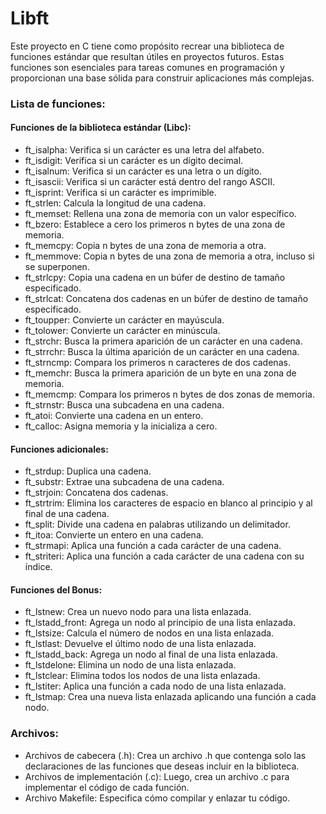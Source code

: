 # Libft
Este proyecto en C tiene como propósito recrear una biblioteca de funciones estándar que resultan útiles en proyectos futuros. Estas funciones son esenciales para tareas comunes en programación y proporcionan una base sólida para construir aplicaciones más complejas. 

### Lista de funciones: 
#### Funciones de la biblioteca estándar (Libc):
- ft_isalpha: Verifica si un carácter es una letra del alfabeto.
- ft_isdigit: Verifica si un carácter es un dígito decimal.
- ft_isalnum: Verifica si un carácter es una letra o un dígito.
- ft_isascii: Verifica si un carácter está dentro del rango ASCII.
- ft_isprint: Verifica si un carácter es imprimible.
- ft_strlen: Calcula la longitud de una cadena.
- ft_memset: Rellena una zona de memoria con un valor específico.
- ft_bzero: Establece a cero los primeros n bytes de una zona de memoria.
- ft_memcpy: Copia n bytes de una zona de memoria a otra.
- ft_memmove: Copia n bytes de una zona de memoria a otra, incluso si se superponen.
- ft_strlcpy: Copia una cadena en un búfer de destino de tamaño especificado.
- ft_strlcat: Concatena dos cadenas en un búfer de destino de tamaño especificado.
- ft_toupper: Convierte un carácter en mayúscula.
- ft_tolower: Convierte un carácter en minúscula.
- ft_strchr: Busca la primera aparición de un carácter en una cadena.
- ft_strrchr: Busca la última aparición de un carácter en una cadena.
- ft_strncmp: Compara los primeros n caracteres de dos cadenas.
- ft_memchr: Busca la primera aparición de un byte en una zona de memoria.
- ft_memcmp: Compara los primeros n bytes de dos zonas de memoria.
- ft_strnstr: Busca una subcadena en una cadena.
- ft_atoi: Convierte una cadena en un entero.
- ft_calloc: Asigna memoria y la inicializa a cero.
#### Funciones adicionales:
- ft_strdup: Duplica una cadena.
- ft_substr: Extrae una subcadena de una cadena.
- ft_strjoin: Concatena dos cadenas.
- ft_strtrim: Elimina los caracteres de espacio en blanco al principio y al final de una cadena.
- ft_split: Divide una cadena en palabras utilizando un delimitador.
- ft_itoa: Convierte un entero en una cadena.
- ft_strmapi: Aplica una función a cada carácter de una cadena.
- ft_striteri: Aplica una función a cada carácter de una cadena con su índice.
#### Funciones del Bonus:
- ft_lstnew: Crea un nuevo nodo para una lista enlazada.
- ft_lstadd_front: Agrega un nodo al principio de una lista enlazada.
- ft_lstsize: Calcula el número de nodos en una lista enlazada.
- ft_lstlast: Devuelve el último nodo de una lista enlazada.
- ft_lstadd_back: Agrega un nodo al final de una lista enlazada.
- ft_lstdelone: Elimina un nodo de una lista enlazada.
-  ft_lstclear: Elimina todos los nodos de una lista enlazada.
- ft_lstiter: Aplica una función a cada nodo de una lista enlazada.
-  ft_lstmap: Crea una nueva lista enlazada aplicando una función a cada nodo.

### Archivos:
- Archivos de cabecera (.h): Crea un archivo .h que contenga solo las declaraciones de las funciones que deseas incluir en la biblioteca.
- Archivos de implementación (.c): Luego, crea un archivo .c para implementar el código de cada función.
- Archivo Makefile: Especifica cómo compilar y enlazar tu código.
